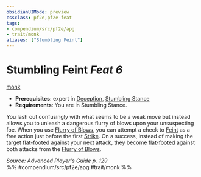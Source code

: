 ```yaml
---
obsidianUIMode: preview
cssclass: pf2e,pf2e-feat
tags:
- compendium/src/pf2e/apg
- trait/monk
aliases: ["Stumbling Feint"]
---
```

# Stumbling Feint  *Feat 6*  
[monk](/rules/traits/monk.md)  

- **Prerequisites**: expert in [Deception](/compendium/skills.md#Deception), [Stumbling Stance](/compendium/feats/stumbling-stance-apg.md)
- **Requirements**: You are in Stumbling Stance.

You lash out confusingly with what seems to be a weak move but instead allows you to unleash a dangerous flurry of blows upon your unsuspecting foe. When you use [Flurry of Blows](/rules/actions/flurry-of-blows.md), you can attempt a check to [Feint](/rules/actions/feint.md) as a free action just before the first [Strike](/rules/actions/strike.md). On a success, instead of making the target [flat-footed](/rules/conditions.md#Flat-footed) against your next attack, they become [flat-footed](/rules/conditions.md#Flat-footed) against both attacks from the [Flurry of Blows](/rules/actions/flurry-of-blows.md).

*Source: Advanced Player's Guide p. 129*  
%% #compendium/src/pf2e/apg #trait/monk %%